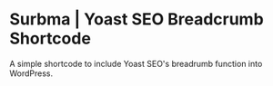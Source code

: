 Surbma | Yoast SEO Breadcrumb Shortcode
=======================================

A simple shortcode to include Yoast SEO's breadrumb function into WordPress.
